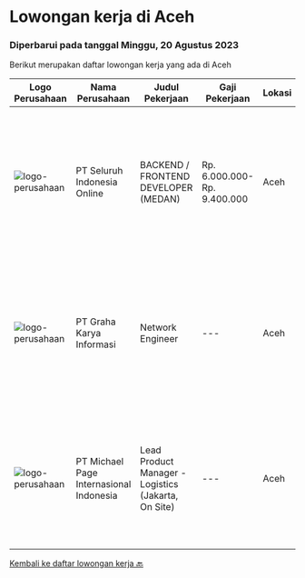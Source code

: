 
  # Lowongan kerja di Aceh

  ### Diperbarui pada tanggal Minggu, 20 Agustus 2023

  Berikut merupakan daftar lowongan kerja yang ada di Aceh

  |Logo Perusahaan | Nama Perusahaan | Judul Pekerjaan | Gaji Pekerjaan | Lokasi | Deskripsi | Tanggal diunggah | Pranala |
  | -------------- | --------------- | --------------- | --------- | --------- | -------------- | ------- | ----------- |
  |![logo-perusahaan](https://image-service-cdn.seek.com.au/c768f0670f8f8212da7de609b6af9d0b2e5134cc/ee4dce1061f3f616224767ad58cb2fc751b8d2dc)|PT Seluruh Indonesia Online|BACKEND / FRONTEND DEVELOPER (MEDAN)|Rp. 6.000.000-Rp. 9.400.000|Aceh|Memiliki pengalaman leadership sebagai Manager sebelumnya.Back End Engineer1. Memiliki pengalaman dalam membangun RESTful APIs2. Menguasai bahasa...|Sabtu, 05 Agustus 2023|https://www.jobstreet.co.id/id/job/backend-frontend-developer-medan-4428232?token=0~abcb0f4d-eb74-4d72-beee-c2e9b9b7bc03&sectionRank=1&jobId=jobstreet-id-job-4428232|
|![logo-perusahaan](https://image-service-cdn.seek.com.au/c318dd0b699c6160d2411e7473745c289633be44/ee4dce1061f3f616224767ad58cb2fc751b8d2dc)|PT Graha Karya Informasi|Network Engineer|---|Aceh|Deskripsi Pekerjaan Candidate must possess at least Senior High School, Bachelor's Degree (Is a plus) At least 3 Year(s) of working experience in the...|Rabu, 02 Agustus 2023|https://www.jobstreet.co.id/id/job/network-engineer-4424762?token=0~abcb0f4d-eb74-4d72-beee-c2e9b9b7bc03&sectionRank=2&jobId=jobstreet-id-job-4424762|
|![logo-perusahaan](https://image-service-cdn.seek.com.au/6f9556b46c1b5cc7aedf100dfc0ed24c4de1fe86/ee4dce1061f3f616224767ad58cb2fc751b8d2dc)|PT Michael Page Internasional Indonesia|Lead Product Manager - Logistics (Jakarta, On Site)|---|Aceh|Lead Product Manager role at one of Indonesia's biggest transportation companyClient DetailsOne of the biggest transportation company in Indonesia...|Selasa, 01 Agustus 2023|https://www.jobstreet.co.id/id/job/lead-product-manager-logistics-jakarta-on-site-4422830?token=0~abcb0f4d-eb74-4d72-beee-c2e9b9b7bc03&sectionRank=3&jobId=jobstreet-id-job-4422830|


  [Kembali ke daftar lowongan kerja 🔙](../README.md#daftar-lowongan-kerja)
  
